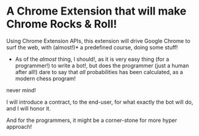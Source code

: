 A Chrome Extension that will make Chrome Rocks & Roll!
=======
Using Chrome Extension APIs, this extension will drive Google Chrome to surf the web, with (almost!)* a predefined course, doing some stuff!

* As of the *almost* thing, I should!, as it is very easy thing (for a programmer!) to write a bot!, but does the programmer (just a human after all!) dare to say that *all* probabilities has been calculated, as a modern chess program!

never mind!

I will introduce a contract, to the end-user, for what exactly the bot will do, and I will honor it.

And for the programmers, it might be a corner-stone for more hyper approach!
